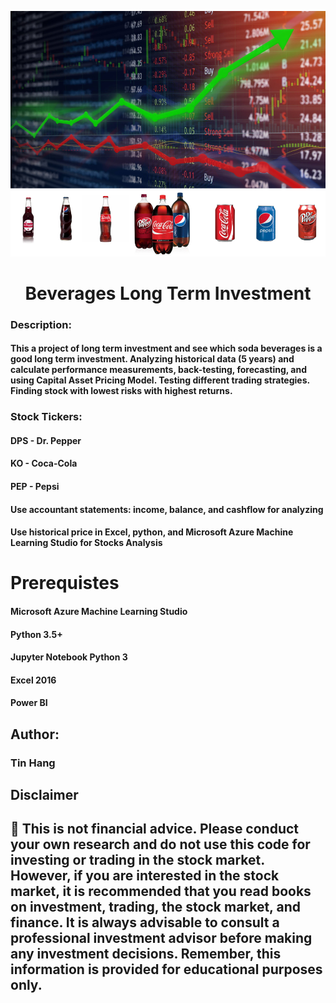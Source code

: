 <p align="center">
        <img src="Soda.PNG">
</p>       
<h1 align="center">Beverages Long Term Investment</h1>

### Description:
#### This a project of long term investment and see which soda beverages is a good long term investment. Analyzing historical data (5 years) and calculate performance measurements, back-testing, forecasting, and using Capital Asset Pricing Model. Testing different trading strategies. Finding stock with lowest risks with highest returns.  

### Stock Tickers: 
#### DPS - Dr. Pepper
#### KO - Coca-Cola
#### PEP - Pepsi
        
#### Use accountant statements: income, balance, and cashflow for analyzing  
#### Use historical price in Excel, python, and Microsoft Azure Machine Learning Studio for Stocks Analysis  


# Prerequistes
#### Microsoft Azure Machine Learning Studio  

#### Python 3.5+

#### Jupyter Notebook Python 3

#### Excel 2016

#### Power BI  

## Author:  
### Tin Hang  

## Disclaimer
## 🔴 This is not financial advice. Please conduct your own research and do not use this code for investing or trading in the stock market. However, if you are interested in the stock market, it is recommended that you read books on investment, trading, the stock market, and finance. It is always advisable to consult a professional investment advisor before making any investment decisions. Remember, this information is provided for educational purposes only.

